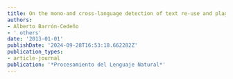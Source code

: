 ```yaml
---
title: On the mono-and cross-language detection of text re-use and plagiarism
authors:
- Alberto Barrón-Cedeño
- ' others'
date: '2013-01-01'
publishDate: '2024-09-28T16:53:18.662282Z'
publication_types:
- article-journal
publication: '*Procesamiento del Lenguaje Natural*'
---
```

